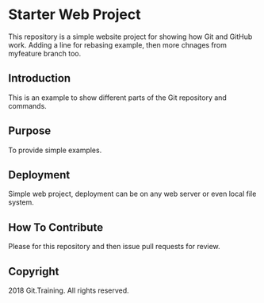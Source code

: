 # Starter Web Project

This repository is a simple website project for showing how Git and GitHub work.
Adding a line for rebasing example, then more chnages from myfeature branch too.

## Introduction

This is an example to show different parts of the Git repository and commands.

## Purpose

To provide simple examples.

## Deployment

Simple web project, deployment can be on any web server or even local file system.

## How To Contribute

Please for this repository and then issue pull requests for review.

## Copyright

2018 Git.Training. All rights reserved.